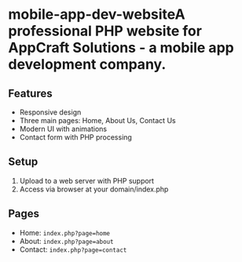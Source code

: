 # mobile-app-dev-websiteA professional PHP website for AppCraft Solutions - a mobile app development company.

## Features
- Responsive design
- Three main pages: Home, About Us, Contact Us
- Modern UI with animations
- Contact form with PHP processing

## Setup
1. Upload to a web server with PHP support
2. Access via browser at your domain/index.php

## Pages
- Home: `index.php?page=home`
- About: `index.php?page=about`
- Contact: `index.php?page=contact`
